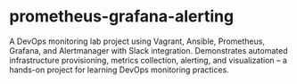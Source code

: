 # prometheus-grafana-alerting
A DevOps monitoring lab project using Vagrant, Ansible, Prometheus, Grafana, and Alertmanager with Slack integration. Demonstrates automated infrastructure provisioning, metrics collection, alerting, and visualization – a hands-on project for learning DevOps monitoring practices.
